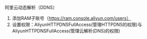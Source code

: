 阿里云动态解析（DDNS）

1. 添加RAM子账号（https://ram.console.aliyun.com/users）
2. 设置权限：AliyunHTTPDNSFullAccess(管理HTTPDNS的权限)与AliyunHTTPDNSFullAccess(管理云解析(DNS)的权限)
